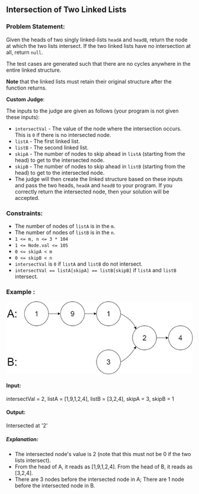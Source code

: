 ## Intersection of Two Linked Lists

### Problem Statement:
Given the heads of two singly linked-lists `headA` and `headB`, return the node at which the two lists intersect. If the two linked lists have no intersection at all, return `null`.

The test cases are generated such that there are no cycles anywhere in the entire linked structure.

**Note** that the linked lists must retain their original structure after the function returns.

**Custom Judge**:

The inputs to the judge are given as follows (your program is not given these inputs):

- `intersectVal` - The value of the node where the intersection occurs. This is `0` if there is no intersected node.
- `listA` - The first linked list.
- `listB` - The second linked list.
- `skipA` - The number of nodes to skip ahead in `listA` (starting from the head) to get to the intersected node.
- `skipB` - The number of nodes to skip ahead in `listB` (starting from the head) to get to the intersected node.
- The judge will then create the linked structure based on these inputs and pass the two heads, `headA` and `headB` to your program. If you correctly return the intersected node, then your solution will be accepted.

 
### Constraints:

- The number of nodes of `listA` is in the `m`.
- The number of nodes of `listB` is in the `n`.
- `1 <= m, n <= 3 * 104`
- `1 <= Node.val <= 105`
- `0 <= skipA < m`
- `0 <= skipB < n`
- `intersectVal` is `0` if `listA` and `listB` do not intersect.
- `intersectVal == listA[skipA] == listB[skipB]` if `listA` and `listB` intersect.
 

### Example :
![](ll2.png)
#### Input: 
intersectVal = 2, listA = [1,9,1,2,4], listB = [3,2,4], skipA = 3, skipB = 1
#### Output: 
Intersected at '2'
##### Explanation: 
- The intersected node's value is 2 (note that this must not be 0 if the two lists intersect).
- From the head of A, it reads as [1,9,1,2,4]. From the head of B, it reads as [3,2,4]. 
- There are 3 nodes before the intersected node in A; There are 1 node before the intersected node in B.
